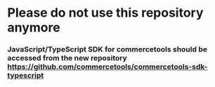 # Please do not use this repository anymore

### JavaScript/TypeScript SDK for commercetools should be accessed from the new repository https://github.com/commercetools/commercetools-sdk-typescript
